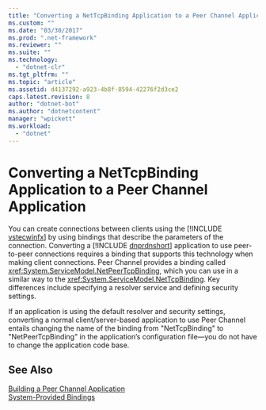 ```yaml
---
title: "Converting a NetTcpBinding Application to a Peer Channel Application"
ms.custom: ""
ms.date: "03/30/2017"
ms.prod: ".net-framework"
ms.reviewer: ""
ms.suite: ""
ms.technology: 
  - "dotnet-clr"
ms.tgt_pltfrm: ""
ms.topic: "article"
ms.assetid: d4137292-a923-4b8f-8594-42276f2d3ce2
caps.latest.revision: 8
author: "dotnet-bot"
ms.author: "dotnetcontent"
manager: "wpickett"
ms.workload: 
  - "dotnet"
---
```

# Converting a NetTcpBinding Application to a Peer Channel Application
You can create connections between clients using the [!INCLUDE [vstecwinfx](../../../../includes/vstecwinfx-md.md)] by using bindings that describe the parameters of the connection. Converting a [!INCLUDE [dnprdnshort](../../../../includes/dnprdnshort-md.md)] application to use peer-to-peer connections requires a binding that supports this technology when making client connections. Peer Channel provides a binding called <xref:System.ServiceModel.NetPeerTcpBinding>, which you can use in a similar way to the <xref:System.ServiceModel.NetTcpBinding>. Key differences include specifying a resolver service and defining security settings.  
  
 If an application is using the default resolver and security settings, converting a normal client/server-based application to use Peer Channel entails changing the name of the binding from "NetTcpBinding" to "NetPeerTcpBinding" in the application’s configuration file—you do not have to change the application code base.  
  
## See Also  
 [Building a Peer Channel Application](../../../../docs/framework/wcf/feature-details/building-a-peer-channel-application.md)  
 [System-Provided Bindings](../../../../docs/framework/wcf/system-provided-bindings.md)
